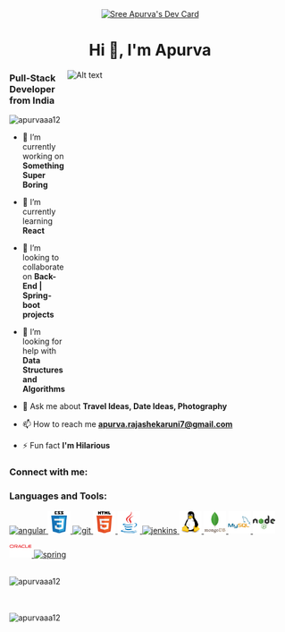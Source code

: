 <div align="center">
  <a href="https://app.daily.dev/sreeapurva">
    <img src="https://api.daily.dev/devcards/v2/9FkGFiaQH5VFXgj3brvqw.png?type=wide&r=yfy" width="652" alt="Sree Apurva's Dev Card"/>
  </a>
</div>
<h1 align="center">Hi 👋, I'm Apurva</h1>

<img align="right" src="http://static.demilked.com/wp-content/uploads/2020/01/5e0eff2da6c17-live-with-dog-illustrations-yaoyaomva-38-5e0db03e3eec4__880.jpg" alt="Alt text" width="400" height="550">

<h3 align="left">Pull-Stack Developer from India</h3>

<p align="left"> <img src="https://komarev.com/ghpvc/?username=apurvaaa12&label=Profile%20views&color=0e75b6&style=flat" alt="apurvaaa12" /> </p>

- 🔭 I’m currently working on **Something Super Boring**

- 🌱 I’m currently learning **React**

- 👯 I’m looking to collaborate on **Back-End | Spring-boot projects**

- 🤝 I’m looking for help with **Data Structures and Algorithms**

- 💬 Ask me about **Travel Ideas, Date Ideas, Photography**

- 📫 How to reach me **apurva.rajashekaruni7@gmail.com**

- ⚡ Fun fact **I'm Hilarious**

<h3 align="left">Connect with me:</h3>
<p align="left">
</p>

<h3 align="left">Languages and Tools:</h3>
<p align="left"> <a href="https://angular.io" target="_blank" rel="noreferrer"> <img src="https://angular.io/assets/images/logos/angular/angular.svg" alt="angular" width="40" height="40"/> </a> <a href="https://www.w3schools.com/css/" target="_blank" rel="noreferrer"> <img src="https://raw.githubusercontent.com/devicons/devicon/master/icons/css3/css3-original-wordmark.svg" alt="css3" width="40" height="40"/> </a> <a href="https://git-scm.com/" target="_blank" rel="noreferrer"> <img src="https://www.vectorlogo.zone/logos/git-scm/git-scm-icon.svg" alt="git" width="40" height="40"/> </a> <a href="https://www.w3.org/html/" target="_blank" rel="noreferrer"> <img src="https://raw.githubusercontent.com/devicons/devicon/master/icons/html5/html5-original-wordmark.svg" alt="html5" width="40" height="40"/> </a> <a href="https://www.java.com" target="_blank" rel="noreferrer"> <img src="https://raw.githubusercontent.com/devicons/devicon/master/icons/java/java-original.svg" alt="java" width="40" height="40"/> </a> <a href="https://www.jenkins.io" target="_blank" rel="noreferrer"> <img src="https://www.vectorlogo.zone/logos/jenkins/jenkins-icon.svg" alt="jenkins" width="40" height="40"/> </a> <a href="https://www.linux.org/" target="_blank" rel="noreferrer"> <img src="https://raw.githubusercontent.com/devicons/devicon/master/icons/linux/linux-original.svg" alt="linux" width="40" height="40"/> </a> <a href="https://www.mongodb.com/" target="_blank" rel="noreferrer"> <img src="https://raw.githubusercontent.com/devicons/devicon/master/icons/mongodb/mongodb-original-wordmark.svg" alt="mongodb" width="40" height="40"/> </a> <a href="https://www.mysql.com/" target="_blank" rel="noreferrer"> <img src="https://raw.githubusercontent.com/devicons/devicon/master/icons/mysql/mysql-original-wordmark.svg" alt="mysql" width="40" height="40"/> </a> <a href="https://nodejs.org" target="_blank" rel="noreferrer"> <img src="https://raw.githubusercontent.com/devicons/devicon/master/icons/nodejs/nodejs-original-wordmark.svg" alt="nodejs" width="40" height="40"/> </a> <a href="https://www.oracle.com/" target="_blank" rel="noreferrer"> <img src="https://raw.githubusercontent.com/devicons/devicon/master/icons/oracle/oracle-original.svg" alt="oracle" width="40" height="40"/> </a> <a href="https://spring.io/" target="_blank" rel="noreferrer"> <img src="https://www.vectorlogo.zone/logos/springio/springio-icon.svg" alt="spring" width="40" height="40"/> </a> </p>

<p><br><img align="left" src="https://github-readme-stats.vercel.app/api/top-langs?username=apurvaaa12&show_icons=true&locale=en&layout=compact" alt="apurvaaa12" /></p>

<p><br><br><br><img align="left" src="https://github-readme-streak-stats.herokuapp.com/?user=apurvaaa12&" alt="apurvaaa12" /></p>
